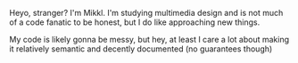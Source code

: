 Heyo, stranger?
I'm Mikkl. I'm studying multimedia design and is not much of a code fanatic to be honest, but I do like approaching new things.

My code is likely gonna be messy, but hey, at least I care a lot about making it relatively semantic and decently documented (no guarantees though)

<!---
Mikkel136/Mikkel136 is a ✨ special ✨ repository because its `README.md` (this file) appears on your GitHub profile.
You can click the Preview link to take a look at your changes.
--->
